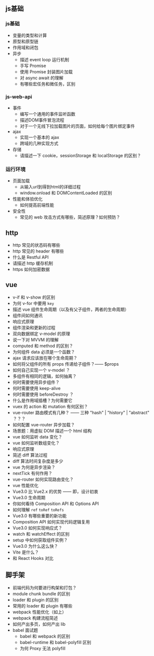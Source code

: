 ## js基础
### js基础
- 变量的类型和计算
- 原型和原型链
- 作用域和闭包
- 异步
    - 描述 event loop 运行机制
    - 手写 Promise
    - 使用 Promise 封装图片加载
    - 对 async await 的理解
    - 有哪些宏任务和微任务，区别
### js-web-api
- 事件
    - 编写一个通用的事件监听函数
    - 描述DOM事件冒泡流程
    - 对于一个无线下拉加载图片的页面，如何给每个图片绑定事件
- ajax
    - 实现一个基本的 ajax
    - 跨域的几种实现方式
- 存储
    - 请描述一下 cookie，sessionStorage 和 localStorage 的区别？
### 运行环境
- 页面加载
    - 从输入url到得到html的详细过程
    - window.onload 和 DOMContentLoaded 的区别
- 性能和体验优化
    - 如何提高前端性能
- 安全性
    - 常见的 web 攻击方式有哪些，简述原理？如何预防？

## http
- http 常见的状态码有哪些
- http 常见的 header 有哪些
- 什么是 Restful API
- 请描述 http 缓存机制
- https 如何加密数据 

## vue
- v-if 和 v-show 的区别
- 为何 v-for 中要用 `key`
- 描述 vue 组件生命周期（以及有父子组件，两者的生命周期）
- 组件间如何通讯
- 响应式原理
- 组件渲染和更新的过程
- 双向数据绑定 v-model 的原理
- 说一下对 MVVM 的理解
- computed 和 method 的区别？
- 为何组件 data 必须是一个函数？
- ajax 请求应该放在哪个生命周期？
- 如何将父组件的所有 props 传递给子组件？—— $props
- 如何自己实现一个 v-model ？
- 多组件有相同的逻辑，如何抽离？
- 何时需要使用异步组件？
- 何时需要使用 keep-alive
- 何时需要使用 beforeDestroy ？
- 什么是作用域插槽？为何需要它
- vuex 的 action 和 mutation 有何区别？
- vue-router 路由模式有几种？ —— 三种 "hash" | "history" | "abstract" ？？？
- 如何配置 vue-router 异步加载？
- 场景题：用虚拟 DOM 描述一个 html 结构
- vue 如何监听 data 变化？
- vue 如何监听数组变化？
- 响应式原理
- 简述 diff 算法过程
- diff 算法时间复杂度是多少
- vue 为何是异步渲染？
- nextTick 有何作用？
- vue-router 如何实现路由变化？
- vue 性能优化
- Vue3.0 比 Vue2.x 的优势 —— 即，设计初衷
- Vue3.0 生命周期
- 你如何看待 Composition API 和 Options API
- 如何理解 `ref` `toRef` `toRefs`
- Vue3.0 有哪些重要的新功能
- Composition API 如何实现代码逻辑复用
- Vue3.0 如何实现响应式？
- watch 和 watchEffect 的区别
- setup 中如何获取组件实例？
- Vue3.0 为什么这么快？
- Vite 是什么？
- 和 React Hooks 对比

## 脚手架
- 前端代码为何要进行构架和打包？
- module chunk bundle 的区别
- loader 和 plugin 的区别
- 常用的 loader 和 plugin 有哪些
- webpack 性能优化（如上）
- webpack 构建流程简述
- 如何产出多页，如何产出 lib
- babel 面试题
    - babel 和 webpack 的区别
    - babel-runtime 和 babel-polyfill 区别
    - 为何 Proxy 无法 polyfill